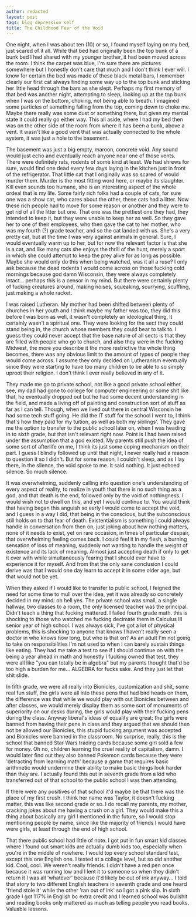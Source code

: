 ```yaml
---
author: redacted
layout: post
tags: blog depression self
title: The Childhood Fear of the Void
---
```


One night, when I was about ten (10) or so, I found myself laying on my bed,
just scared of it all. While that bed had originally been the top bunk of a bunk
bed I had shared with my younger brother, it had been moved across the room. I
think the carpet was blue, I'm sure there are pictures somewhere but I honestly
don't care that much and I don't think I ever will. I know for certain the bed
was made of these black metal bars, I remember clearly our first cat always
finding some way up to the top bunk and sticking her little head through the
bars as she slept. Perhaps my first memory of that bed was another night,
attempting to sleep, looking up at the top bunk when I was on the bottom,
choking, not being able to breath. I imagined some particles of something
falling from the top, coming down to choke me. Maybe there really was some dust
or something there, but given my mental state it could really go either way.
This all aside, where I had my bed then was on the other side of the room from
where it has been a bunk, above a vent. It wasn't like a good vent that was
actually connected to the whole system, it was just a hole to the basement.

The basement was just a big empty, maroon, concrete void. Any sound would just
echo and eventually reach anyone near one of those vents. There were definitely
rats, rodents of some kind at least. We had shrews for sure, would find one dead
every few days laying in the kitchen just in front of the refrigerator. That
little cat that I originally was so scared of would murder them. Murder is the
most fitting word here, or maybe its slaughter. Kill even sounds too humane, she
is an interesting aspect of the whole ordeal that is my life. Some fairly rich
folks had a couple of cats, for sure one was a show cat, who cares about the
other, these cats had a litter. Now these rich people had to move for some
reason or another and they were to get rid of all the litter but one. That one
was the prettiest one they had, they intended to keep it, but they were unable
to keep her as well. So they gave her to one of their employees, who then gave
the cat to her mother, who was my fourth (?) grade teacher, and so the cat
landed with us. She's a very pretty cat, but at the time I was very against
animals in general. Sure, I would eventually warm up to her, but for now the
relevant factor is that she is a cat, and like many cats she enjoys the thrill
of the hunt, merely a sport in which she could attempt to keep the prey alive
for as long as possible. Maybe she would only do this when being watched, was it
all a ruse? I only ask because the dead rodents I would come across on those
fucking cold mornings because god damn Wisconsin, they were always completely
intact... perhaps this is a censor in my mind. But there were certainly plenty
of fucking creatures around, making noises, squeaking, scurrying, scuffling,
just making a whole racket.

I was raised Lutheran. My mother had been shifted between plenty of churches in
her youth and I think maybe my father was too, they did this before I was born
as well, it wasn't completely an ideological thing, it certainly wasn't a
spiritual one. They were looking for the sect they could stand being in, the
church whose members they could bear to talk to. I guess they could never accept
that the base nature of all sects is that they are filled with people who go to
church, and also they were in the fucking Midwest, the more you describe it the
more restrictive the whole thing becomes, there was any obvious limit to the
amount of types of people they would come across. I assume they only decided on
Lutheranism eventually since they were starting to have too many children to be
able to so simply uproot their religion. I don't think I ever really believed in
any of it.

They made me go to private school, not like a good private school either, see,
my dad had gone to college for computer engineering or some shit like that, he
eventually dropped out but he had some decent understanding in the field, and
made a living off of painting and construction sort of stuff as far as I can
tell. Though, when we lived out there in central Wisconsin he had some tech
stuff going. He did the IT stuff for the school I went to, I think that's how
they paid for my tuition, as well as both my siblings'. They gave me the option
to transfer to the public school later on, when I was heading in to sixth grade,
but that isn't relevant right now. Point is I had been raised under the
assumption that a god existed. My parents still push the idea of some sort of
afterlife on me, I think its just some coping mechanism on their part. I guess I
blindly followed up until that night, I never really had a reason to question it
so I didn't. But for some reason, I couldn't sleep, and as I lay there, in the
silence, the void spoke to me. It said nothing. It just echoed silence. So much
silence.

It was overwhelming, suddenly calling into question one's understanding of every
aspect of reality, to realize in youth that there is no such thing as a god, and
that death is the end, followed only by the void of nothingness. I would wish
not to dwell on this, and yet I would continue to. You would think that having
began this anguish so early I would come to accept the void, and I guess in a
way I did, that being in the conscious, but the subconscious still holds on to
that fear of death. Existentialism is something I could always handle in
conversation from then on, just joking about how nothing matters, none of it
needs to exist, yet on rare occasion, in times of particular despair, that
overwhelming feeling comes back. I could feel it in my flesh, a burning
sensation of loss of meaning, suddenly not wanting to handle the weight of
existence and its lack of meaning. Almost just accepting death if only to get it
over with while simultaneously fearing that I should ever have to experience it
for myself. And from that the only sane conclusion I could derive was that I
would one day learn to accept it in some older age, but that would not be yet.

When they asked if I would like to transfer to public school, I feigned the need
for some time to mull over the idea, yet it was already so concretely decided in
my mind: oh hell yes. The private school was small, a single hallway, two
classes to a room, the only licensed teacher was the principal. Didn't teach a
thing that fucking mattered. I failed fourth grade math. this is shocking to
those who watched me fucking decimate them in Calculus III senior year of high
school. I was always sick, I've got a lot of physical problems, this is shocking
to anyone that knows I haven't really seen a doctor in who knows how long, but
who is that on? As an adult I'm not going to take on responsibilities I'm not
used to when I can barely sustain things like eating. They had me take a test to
see if I should continue on with the being a year ahead in math and honestly I
fucking owned that test, they were all like "you can totally be in algebra" but
my parents thought that'd be too high a burden for me... ALGEBRA for fucks sake.
And they just let that shit slide.

In fifth grade, we were all really into Bionicles, customization and shit, some
real fun stuff, the girls were all into these pens that had bird heads on them,
the difference was that while we would play with out Bionicles between and after
classes, we would merely display them as some sort of monuments of superiority
on our desks during, the girls would play with their fucking pens during the
class. Anyway liberal's ideas of equality are great: the girls were banned from
having their pens in class and they argued that we should then not be allowed
our Bionicles, this stupid fucking argument was accepted and Bionicles were
banned in the classroom. No surprise, really, this is the school that banned
Star Wars trading cards because some girl sold a few for money. Oh no, children
learning the cruel reality of capitalism, damn. I would later find out they also
banned Pokemon cards because they were 'detracting from learning math' because a
game that requires basic arithmetic would undermine their ability to make basic
things look harder than they are. I actually found this out in seventh grade
from a kid who transferred out of that school to the public school I was then
attending.

If there were any positives of that school it'd maybe be that there was the
place of my first crush. I think her name was Taylor, it doesn't fucking matter,
this was like second grade or so. I do recall my parents, my mother, cracking
jokes about me having a crush on a girl. They would make this a thing about
basically any girl I mentioned in the future, so I would stop mentioning people
by name, since like the majority of friends I would have were girls, at least
through the end of high school.

That there public school had little of note. I got put in fun smart kid classes
where I found out smart kids are actually dumb kids too, especially when you're
in the middle of nowhere. I would top every school standard test, except this
one English one. I tested at a college level, but so did another kid. Cool,
cool. We weren't really friends. I didn't have a red pen once because it was
running low and I lent it to someone so when they didn't return it I was all
'whatever' because it'd likely be out of ink anyway... I told that story to two
different English teachers in seventh grade and one heard 'friend stole it'
while the other 'ran out of ink' so I got a pink slip. In sixth grade I got 117%
in English bc extra credit and I learned school was bullshit and reading books
only mattered as much as telling people you read books. Valuable lessons.
